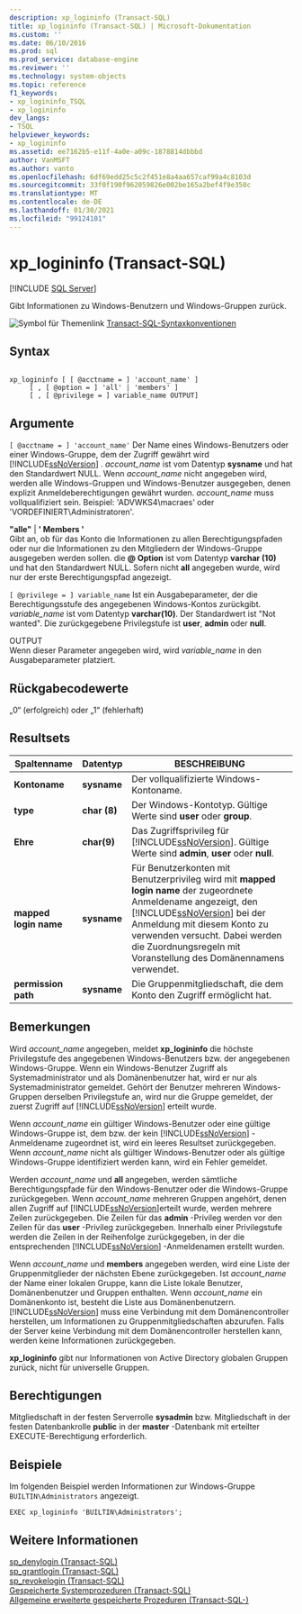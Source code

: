 ```yaml
---
description: xp_logininfo (Transact-SQL)
title: xp_logininfo (Transact-SQL) | Microsoft-Dokumentation
ms.custom: ''
ms.date: 06/10/2016
ms.prod: sql
ms.prod_service: database-engine
ms.reviewer: ''
ms.technology: system-objects
ms.topic: reference
f1_keywords:
- xp_logininfo_TSQL
- xp_logininfo
dev_langs:
- TSQL
helpviewer_keywords:
- xp_logininfo
ms.assetid: ee7162b5-e11f-4a0e-a09c-1878814dbbbd
author: VanMSFT
ms.author: vanto
ms.openlocfilehash: 6df69edd25c5c2f451e8a4aa657caf99a4c8103d
ms.sourcegitcommit: 33f0f190f962059826e002be165a2bef4f9e350c
ms.translationtype: MT
ms.contentlocale: de-DE
ms.lasthandoff: 01/30/2021
ms.locfileid: "99124101"
---
```

# <a name="xp_logininfo-transact-sql"></a>xp_logininfo (Transact-SQL)
[!INCLUDE [SQL Server](../../includes/applies-to-version/sqlserver.md)]

  Gibt Informationen zu Windows-Benutzern und Windows-Gruppen zurück.  
  
 ![Symbol für Themenlink](../../database-engine/configure-windows/media/topic-link.gif "Symbol für Themenlink") [Transact-SQL-Syntaxkonventionen](../../t-sql/language-elements/transact-sql-syntax-conventions-transact-sql.md)  
  
## <a name="syntax"></a>Syntax  
  
```  
  
xp_logininfo [ [ @acctname = ] 'account_name' ]   
     [ , [ @option = ] 'all' | 'members' ]   
     [ , [ @privilege = ] variable_name OUTPUT]  
```  
  
## <a name="arguments"></a>Argumente  
`[ @acctname = ] 'account_name'` Der Name eines Windows-Benutzers oder einer Windows-Gruppe, dem der Zugriff gewährt wird [!INCLUDE[ssNoVersion](../../includes/ssnoversion-md.md)] . *account_name* ist vom Datentyp **sysname** und hat den Standardwert NULL. Wenn *account_name* nicht angegeben wird, werden alle Windows-Gruppen und Windows-Benutzer ausgegeben, denen explizit Anmeldeberechtigungen gewährt wurden. *account_name* muss vollqualifiziert sein. Beispiel: 'ADVWKS4\macraes' oder 'VORDEFINIERT\Administratoren'.  
  
 **"alle"**  |  **' Members '**  
 Gibt an, ob für das Konto die Informationen zu allen Berechtigungspfaden oder nur die Informationen zu den Mitgliedern der Windows-Gruppe ausgegeben werden sollen. die **\@ Option** ist vom Datentyp **varchar (10)** und hat den Standardwert NULL. Sofern nicht **all** angegeben wurde, wird nur der erste Berechtigungspfad angezeigt.  
  
`[ @privilege = ] variable_name` Ist ein Ausgabeparameter, der die Berechtigungsstufe des angegebenen Windows-Kontos zurückgibt. *variable_name* ist vom Datentyp **varchar(10)**. Der Standardwert ist "Not wanted". Die zurückgegebene Privilegstufe ist **user**, **admin** oder **null**.  
  
 OUTPUT  
 Wenn dieser Parameter angegeben wird, wird *variable_name* in den Ausgabeparameter platziert.  
  
## <a name="return-code-values"></a>Rückgabecodewerte  
 „0“ (erfolgreich) oder „1“ (fehlerhaft)  
  
## <a name="result-sets"></a>Resultsets  
  
|Spaltenname|Datentyp|BESCHREIBUNG|  
|-----------------|---------------|-----------------|  
|**Kontoname**|**sysname**|Der vollqualifizierte Windows-Kontoname.|  
|**type**|**char (8)**|Der Windows-Kontotyp. Gültige Werte sind **user** oder **group**.|  
|**Ehre**|**char(9)**|Das Zugriffsprivileg für [!INCLUDE[ssNoVersion](../../includes/ssnoversion-md.md)]. Gültige Werte sind **admin**, **user** oder **null**.|  
|**mapped login name**|**sysname**|Für Benutzerkonten mit Benutzerprivileg wird mit **mapped login name** der zugeordnete Anmeldename angezeigt, den [!INCLUDE[ssNoVersion](../../includes/ssnoversion-md.md)] bei der Anmeldung mit diesem Konto zu verwenden versucht. Dabei werden die Zuordnungsregeln mit Voranstellung des Domänennamens verwendet.|  
|**permission path**|**sysname**|Die Gruppenmitgliedschaft, die dem Konto den Zugriff ermöglicht hat.|  
  
## <a name="remarks"></a>Bemerkungen  
 Wird *account_name* angegeben, meldet **xp_logininfo** die höchste Privilegstufe des angegebenen Windows-Benutzers bzw. der angegebenen Windows-Gruppe. Wenn ein Windows-Benutzer Zugriff als Systemadministrator und als Domänenbenutzer hat, wird er nur als Systemadministrator gemeldet. Gehört der Benutzer mehreren Windows-Gruppen derselben Privilegstufe an, wird nur die Gruppe gemeldet, der zuerst Zugriff auf [!INCLUDE[ssNoVersion](../../includes/ssnoversion-md.md)] erteilt wurde.  
  
 Wenn *account_name* ein gültiger Windows-Benutzer oder eine gültige Windows-Gruppe ist, dem bzw. der kein [!INCLUDE[ssNoVersion](../../includes/ssnoversion-md.md)] -Anmeldename zugeordnet ist, wird ein leeres Resultset zurückgegeben. Wenn *account_name* nicht als gültiger Windows-Benutzer oder als gültige Windows-Gruppe identifiziert werden kann, wird ein Fehler gemeldet.  
  
 Werden *account_name* und **all** angegeben, werden sämtliche Berechtigungspfade für den Windows-Benutzer oder die Windows-Gruppe zurückgegeben. Wenn *account_name* mehreren Gruppen angehört, denen allen Zugriff auf [!INCLUDE[ssNoVersion](../../includes/ssnoversion-md.md)]erteilt wurde, werden mehrere Zeilen zurückgegeben. Die Zeilen für das **admin** -Privileg werden vor den Zeilen für das **user** -Privileg zurückgegeben. Innerhalb einer Privilegstufe werden die Zeilen in der Reihenfolge zurückgegeben, in der die entsprechenden [!INCLUDE[ssNoVersion](../../includes/ssnoversion-md.md)] -Anmeldenamen erstellt wurden.  
  
 Wenn *account_name* und **members** angegeben werden, wird eine Liste der Gruppenmitglieder der nächsten Ebene zurückgegeben. Ist *account_name* der Name einer lokalen Gruppe, kann die Liste lokale Benutzer, Domänenbenutzer und Gruppen enthalten. Wenn *account_name* ein Domänenkonto ist, besteht die Liste aus Domänenbenutzern. [!INCLUDE[ssNoVersion](../../includes/ssnoversion-md.md)] muss eine Verbindung mit dem Domänencontroller herstellen, um Informationen zu Gruppenmitgliedschaften abzurufen. Falls der Server keine Verbindung mit dem Domänencontroller herstellen kann, werden keine Informationen zurückgegeben.  
  
 **xp_logininfo** gibt nur Informationen von Active Directory globalen Gruppen zurück, nicht für universelle Gruppen.  
  
## <a name="permissions"></a>Berechtigungen  
 Mitgliedschaft in der festen Serverrolle **sysadmin** bzw. Mitgliedschaft in der festen Datenbankrolle **public** in der **master** -Datenbank mit erteilter EXECUTE-Berechtigung erforderlich.  
  
## <a name="examples"></a>Beispiele  
 Im folgenden Beispiel werden Informationen zur Windows-Gruppe `BUILTIN\Administrators` angezeigt.  
  
```  
EXEC xp_logininfo 'BUILTIN\Administrators';  
```  
  
## <a name="see-also"></a>Weitere Informationen  
 [sp_denylogin &#40;Transact-SQL&#41;](../../relational-databases/system-stored-procedures/sp-denylogin-transact-sql.md)   
 [sp_grantlogin &#40;Transact-SQL&#41;](../../relational-databases/system-stored-procedures/sp-grantlogin-transact-sql.md)   
 [sp_revokelogin &#40;Transact-SQL&#41;](../../relational-databases/system-stored-procedures/sp-revokelogin-transact-sql.md)   
 [Gespeicherte Systemprozeduren &#40;Transact-SQL&#41;](../../relational-databases/system-stored-procedures/system-stored-procedures-transact-sql.md)   
 [Allgemeine erweiterte gespeicherte Prozeduren &#40;Transact-SQL-&#41;](../../relational-databases/system-stored-procedures/general-extended-stored-procedures-transact-sql.md)  
  
  
